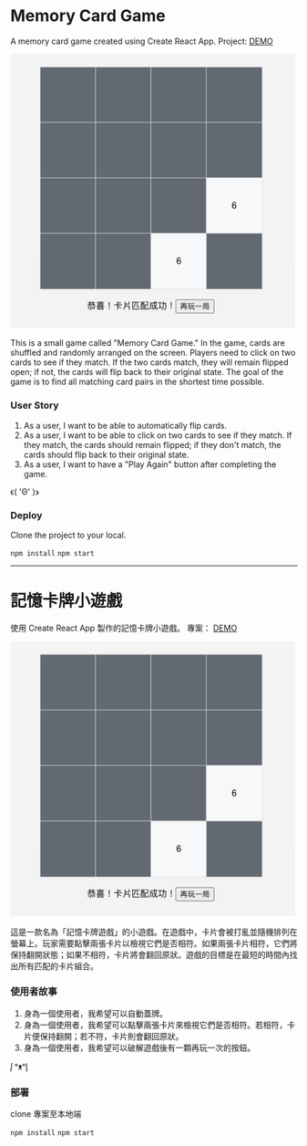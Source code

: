 # Memory Card Game

A memory card game created using Create React App.
Project: [DEMO](https://memory-card-game-ya.vercel.app)

<img src="./public/pic.png" width="500">

This is a small game called "Memory Card Game." In the game, cards are shuffled and randomly arranged on the screen. Players need to click on two cards to see if they match. If the two cards match, they will remain flipped open; if not, the cards will flip back to their original state. The goal of the game is to find all matching card pairs in the shortest time possible.

### User Story

1. As a user, I want to be able to automatically flip cards.
2. As a user, I want to be able to click on two cards to see if they match. If they match, the cards should remain flipped; if they don't match, the cards should flip back to their original state.
3. As a user, I want to have a "Play Again" button after completing the game.

ϵ( 'Θ' )϶

### Deploy

Clone the project to your local.

`npm install`
`npm start`

---

# 記憶卡牌小遊戲

使用 Create React App 製作的記憶卡牌小遊戲。
專案： [DEMO](https://memory-card-game-ya.vercel.app)

<img src="./public/pic.png" width="500">

這是一款名為「記憶卡牌遊戲」的小遊戲。在遊戲中，卡片會被打亂並隨機排列在螢幕上。玩家需要點擊兩張卡片以檢視它們是否相符。如果兩張卡片相符，它們將保持翻開狀態；如果不相符，卡片將會翻回原狀。遊戲的目標是在最短的時間內找出所有匹配的卡片組合。

### 使用者故事

1. 身為一個使用者，我希望可以自動蓋牌。
2. 身為一個使用者，我希望可以點擊兩張卡片來檢視它們是否相符。若相符，卡片便保持翻開；若不符，卡片則會翻回原狀。
3. 身為一個使用者，我希望可以破解遊戲後有一顆再玩一次的按鈕。

ᶘ ᵒᴥᵒᶅ

### 部署

clone 專案至本地端

`npm install`
`npm start`
